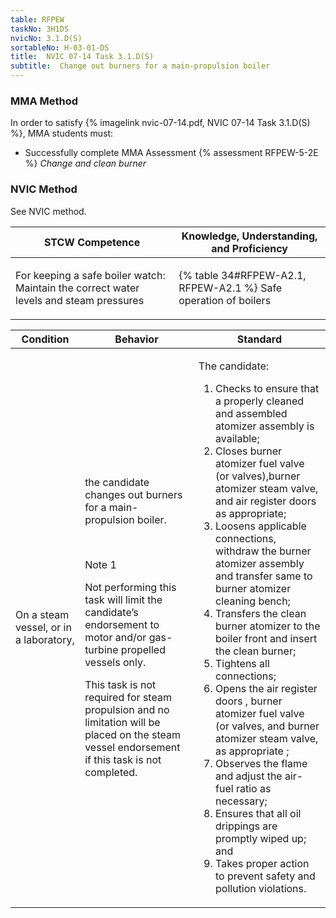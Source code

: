```yaml
---
table: RFPEW
taskNo: 3H1DS
nvicNo: 3.1.D(S) 
sortableNo: H-03-01-DS
title:  NVIC 07-14 Task 3.1.D(S)
subtitle:  Change out burners for a main-propulsion boiler
---
```



### MMA Method

In order to satisfy  {% imagelink nvic-07-14.pdf, NVIC 07-14 Task 3.1.D(S) %}, MMA students must:

* Successfully complete MMA Assessment {% assessment RFPEW-5-2E %} *Change and clean burner*


### NVIC Method

<a onclick="togglevisibility('nvic_methods')" >See NVIC method.</a>

<div id='nvic_methods' class='hide'>

<table>
<thead>
<tr>
<th class='forty'> STCW Competence </th>
<th class='sixty'> Knowledge, Understanding, and Proficiency </th>
</tr>
</thead>




<tbody>
<tr><td markdown='1'>

For keeping a safe boiler watch: Maintain the correct water levels and steam pressures

</td><td markdown='1'>

{% table 34#RFPEW-A2.1, RFPEW-A2.1 %} Safe operation of boilers

</td></tr>


</tbody>
</table>


<table>
<thead>
<tr><th class='twenty'>  Condition </th><th class='twenty'> Behavior </th><th  class='sixty'>Standard </th></tr>
</thead>
<tbody >



<tr><td markdown='1'>

On a steam vessel, or in a laboratory,

</td><td markdown='1'>

the candidate changes out burners for a main- propulsion boiler.

<br>

<div class="tooltip" markdown='1'>

Note 1

Not performing this task will limit the candidate’s endorsement to motor and/or gas-turbine propelled vessels only.

This task is not required for steam propulsion and no limitation will be placed on the steam vessel endorsement if this task is not completed.

</div>


</td><td markdown='1'>

The candidate:

1. Checks to ensure that a properly cleaned and assembled atomizer assembly is available;
2. Closes burner atomizer fuel valve (or valves),burner atomizer steam valve, and air register doors as appropriate;
3. Loosens applicable connections, withdraw the burner atomizer assembly and transfer same to burner atomizer cleaning bench;
4. Transfers the clean burner atomizer to the boiler front and insert the clean burner;
5. Tightens all connections;
6. Opens the air register doors , burner atomizer fuel valve (or valves, and burner atomizer steam valve, as appropriate ;
7. Observes the flame and adjust the air-fuel ratio as necessary;
8. Ensures that all oil drippings are promptly wiped up; and
9. Takes proper action to prevent safety and pollution violations.

</td></tr>
</tbody>
</table>
</div>
